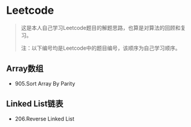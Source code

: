 # Leetcode
> 这是本人自己学习Leetcode题目的解题思路，也算是对算法的回顾和复习。
>
> 注：以下编号均是Leetcode中的题目编号，该顺序为自己学习顺序。



## Array数组

- 905.Sort Array By Parity

## Linked List链表

- 206.Reverse Linked List




